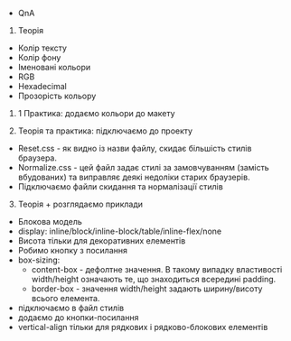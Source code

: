 - QnA

1. Теорія

- Колір тексту
- Колір фону
- Іменовані кольори
- RGB
- Hexadecimal
- Прозорість кольору

1. 1 Практика: додаємо кольори до макету

2. Теорія та практика: підключаємо до проекту

- Reset.css - як видно із назви файлу, скидає більшість стилів браузера.
- Normalize.css - цей файл задає стилі за замовчуванням (замість вбудованих) та
  виправляє деякі недоліки старих браузерів.
- Підключаємо файли скидання та нормалізації стилів

3. Теорія + розглядаємо приклади

- Блокова модель
- display: inline/block/inline-block/table/inline-flex/none
- Висота тільки для декоративних елементів
- Робимо кнопку з посилання
- box-sizing:
  - content-box - дефолтне значення. В такому випадку властивості width/height
    означають те, що знаходиться всередині padding.
  - border-box - значення width/height задають ширину/висоту всього елемента.
- підключаємо в файл стилів
- додаємо <span> до кнопки-посилання
- vertical-align тільки для рядкових і рядково-блокових елементів
